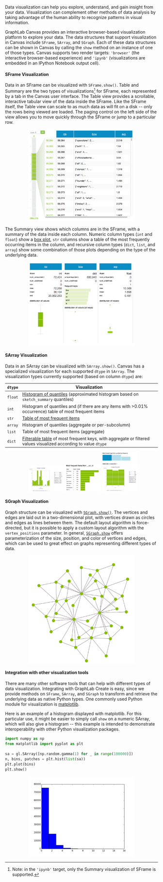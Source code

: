 <a name="visualization"></a>
Data visualization can help you explore, understand, and gain insight from your data. Visualization can complement other methods of data analysis by taking advantage of the human ability to recognize patterns in visual information.

GraphLab Canvas provides an interactive browser-based visualization platform to explore your data. The data structures that support visualization in Canvas include `SFrame`, `SArray`, and `SGraph`. Each of these data structures can be shown in Canvas by calling the `show` method on an instance of one of those types. Canvas supports two render targets: `'browser'` (the interactive browser-based experience) and `'ipynb'` (visualizations are embedded in an IPython Notebook output cell).

#### SFrame Visualization

Data in an SFrame can be visualized with `SFrame.show()`. Table and Summary are the two types of visualizations[^sframe visualization note] for SFrame, each represented by a tab in the Canvas user interface. The Table view provides a scrollable, interactive tabular view of the data inside the SFrame. Like the SFrame itself, the Table view can scale to as much data as will fit on a disk -- only the rows being viewed are loaded. The paging control on the left side of the view allows you to move quickly through the SFrame or jump to a particular row.

[^sframe visualization note]: Note: in the `'ipynb'` target, only the Summary visualization of SFrame is supported.

[<img alt="Example of Canvas SFrame Table View" src="images/canvas_sframe_table.png" style="max-width: 70%; margin-left: 15%;" />](images/canvas_sframe_table.png)

The Summary view shows which columns are in the SFrame, with a summary of the data inside each column. Numeric column types (`int` and `float`) show a [box plot](http://en.wikipedia.org/wiki/Box_plot), `str` columns show a table of the most frequently occurring items in the column, and recursive column types (`dict`, `list`, and `array`) show some combination of those plots depending on the type of the underlying data.

[<img alt="Example of Canvas SFrame Summary View" src="images/canvas_sframe_summary.png" style="max-width: 70%; margin-left: 15%;" />](images/canvas_sframe_summary.png)

#### SArray Visualization

Data in an SArray can be visualized with `SArray.show()`. Canvas has a specialized visualization for each supported `dtype` in `SArray`. The visualization types currently supported (based on column `dtype`) are:

<table class="table table-bordered table-striped">
  <thead>
    <tr>
      <th><code>dtype</code></th>
      <th>Visualization</th>
    </tr>
  </thead>
  <tbody>
    <tr>
      <td><code>float</code></td>
      <td><a href="images/canvas_sarray_numeric.png">Histogram of quantiles</a> (approximated histogram based on <code>sketch_summary</code> quantiles)</td>
    </tr>
    <tr>
      <td><code>int</code></td>
      <td>Histogram of quantiles and (if there are any items with &gt;0.01% occurrence) table of most frequent items</td>
    </tr>
    <tr>
      <td><code>str</code></td>
      <td><a href="images/canvas_sarray_categorical.png">Table of most frequent items</a></td>
    </tr>
    <tr>
      <td><code>array</code></td>
      <td>Histogram of quantiles (aggregate or per-subcolumn)</td>
    </tr>
    <tr>
      <td><code>list</code></td>
      <td>Table of most frequent items (aggregate)</td>
    </tr>
    <tr>
      <td><code>dict</code></td>
      <td><a href="images/canvas_sarray_dict.png">Filterable table</a> of most frequent keys, with aggregate or filtered values visualized according to value <code>dtype</code></td>
    </tr>
  </tbody>
</table>

[<img alt="Example of Canvas SArray Numeric View" src="images/canvas_sarray_numeric.png" style="max-height: 200px; max-width: 23.33%; margin-left: 15%;" />](images/canvas_sarray_numeric.png)
[<img alt="Example of Canvas SArray Categorical View" src="images/canvas_sarray_categorical.png" style="max-height: 200px; max-width: 23.33%;" />](images/canvas_sarray_categorical.png)
[<img alt="Example of Canvas SArray Dictionary View" src="images/canvas_sarray_dict.png" style="max-height: 200px; max-width: 23.33%;" />](images/canvas_sarray_dict.png)

#### SGraph Visualization

Graph structure can be visualized with [`SGraph.show()`](https://dato.com/products/create/docs/generated/graphlab.SGraph.show.html). The vertices and edges are laid out in a two-dimensional plot, with vertices drawn as circles and edges as lines between them. The default layout algorithm is force-directed, but it is possible to apply a custom layout algorithm with the `vertex_positions` parameter. In general, [`SGraph.show`](https://dato.com/products/create/docs/generated/graphlab.SGraph.show.html) offers parameterization of the size, position, and color of vertices and edges, which can be used to great effect on graphs representing different types of data.

[<img alt="Example of Canvas SGraph View" src="images/canvas_sgraph.png" style="max-width: 70%; margin-left: 15%;" />](images/canvas_sgraph.png)

#### Integration with other visualization tools

There are many other software tools that can help with different types of data visualization. Integrating with GraphLab Create is easy, since we provide methods on `SFrame`, `SArray`, and `SGraph` to transform and retrieve the underlying data as native Python types. One commonly used Python module for visualization is [matplotlib](http://matplotlib.org/).

Here is an example of a histogram displayed with matplotlib. For this particular use, it might be easier to simply call `show` on a numeric SArray, which will also give a histogram -- this example is intended to demonstrate interoperability with other Python visualization packages.

```python
import numpy as np
from matplotlib import pyplot as plt

sa = gl.SArray([np.random.gamma(1) for _ in range(100000)])
n, bins, patches = plt.hist(list(sa))
plt.plot(bins)
plt.show()
```

[<img alt="Example of SArray in matplotlib" src="images/matplotlib_histogram.png" style="max-width: 70%; margin-left: 15%;" />](images/matplotlib_histogram.png)

